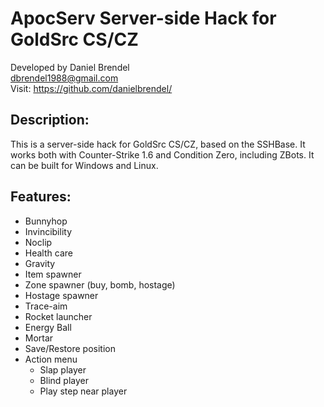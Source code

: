 # ApocServ Server-side Hack for GoldSrc CS/CZ

Developed by Daniel Brendel\
dbrendel1988@gmail.com\
Visit: https://github.com/danielbrendel/

## Description:
This is a server-side hack for GoldSrc CS/CZ, based on the SSHBase. It works both with Counter-Strike 1.6 and Condition Zero, including ZBots. It can be built for Windows and Linux. 

## Features:
- Bunnyhop
- Invincibility
- Noclip
- Health care
- Gravity
- Item spawner
- Zone spawner (buy, bomb, hostage)
- Hostage spawner
- Trace-aim
- Rocket launcher
- Energy Ball
- Mortar
- Save/Restore position
- Action menu
	- Slap player
	- Blind player
	- Play step near player

